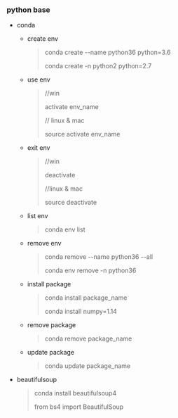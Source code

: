 ### python base

* conda

  * create env

    > conda create --name python36 python=3.6
    >
    > conda create -n python2 python=2.7

  * use env

    > //win
    >
    > activate env_name
    >
    > // linux & mac
    >
    > source activate env_name

  * exit env

    > //win 
    >
    > deactivate
    >
    > //linux & mac
    >
    > source deactivate

  * list env

    > conda env list

  * remove env

    > conda remove --name python36 --all
    >
    > conda env remove -n python36

  * install package

    > conda install package_name
    >
    > conda install numpy=1.14

  * remove package

    > conda remove package_name

  * update package

    > conda update package_name

* beautifulsoup

  > conda install beautifulsoup4
  >
  > from bs4 import BeautifulSoup